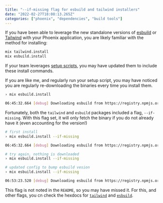 ```yaml
---
title: "--if-missing flag for esbuild and tailwind installers"
date: "2022-02-27T18:08:13.265Z"
categories: ["phoenix", "dependencies", "build tools"]
---
```


If you have been able to leverage the new standalone versions of [esbuild](https://github.com/phoenixframework/esbuild) or [Tailwind](https://github.com/phoenixframework/tailwind) with your Phoenix application, you are likely familiar with the method for installing:

```bash
mix tailwind.install
mix esbuild.install
```

If your team leverages [setup scripts](https://github.com/github/scripts-to-rule-them-all), you may have updated them to include these install commands.

If you are like me, and regularly run your setup script, you may have noticed you are regularly re-downloading the binaries every time you install them.

```bash
› mix esbuild.install

06:45:32.664 [debug] Downloading esbuild from https://registry.npmjs.org/esbuild-darwin-64/-/esbuild-darwin-64-0.14.0.tgz
```

Fortunately, both the `tailwind` and `esbuild` packages included a flag, `--if-missing`. With this flag set, it will only fetch the binary if you do not already have it (even accounting for the version!)

```bash
# first install
› mix esbuild.install --if-missing

06:45:32.664 [debug] Downloading esbuild from https://registry.npmjs.org/esbuild-darwin-64/-/esbuild-darwin-64-0.14.0.tgz

# try again, nothing is downloaded
› mix esbuild.install --if-missing

# updated config to bump esbuild vesion
› mix esbuild.install --if-missing

06:53:23.520 [debug] Downloading esbuild from https://registry.npmjs.org/esbuild-darwin-64/-/esbuild-darwin-64-0.14.1.tgz
```

This flag is not noted in the `README`, so you may have missed it. For this, and other flags, you cn check the hexdocs for [`tailwind`](https://hexdocs.pm/tailwind/Mix.Tasks.Tailwind.Install.html#content) and [`esbuild`](https://hexdocs.pm/esbuild/Mix.Tasks.Esbuild.Install.html#content).
